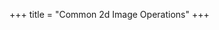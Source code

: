 +++
title = "Common 2d Image Operations"
+++

<!-- 
resize
rotate
color operations
color blending
 -->